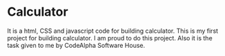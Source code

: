 # Calculator
It is a html, CSS and javascript code for building calculator.
This is my first project for building calculator. I am proud to do this project.
Also it is the task given to me by CodeAlpha Software House.
